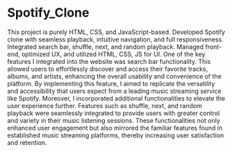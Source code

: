 # Spotify_Clone
This project is purely HTML, CSS, and JavaScript-based.
Developed Spotify clone with seamless playback, intuitive navigation, and full responsiveness. Integrated search bar, shuffle, next, and random playback. Managed front-end, optimized UX, and utilized HTML, CSS, JS for UI.
One of the key features I integrated into the website was search bar functionality. This allowed users to effortlessly discover and access their favorite tracks, albums, and artists, enhancing the overall usability and convenience of the platform. By implementing this feature, I aimed to replicate the versatility and accessibility that users expect from a leading music streaming service like Spotify.
Moreover, I incorporated additional functionalities to elevate the user experience further. Features such as shuffle, next, and random playback were seamlessly integrated to provide users with greater control and variety in their music listening sessions. These functionalities not only enhanced user engagement but also mirrored the familiar features found in established music streaming platforms, thereby increasing user satisfaction and retention.
